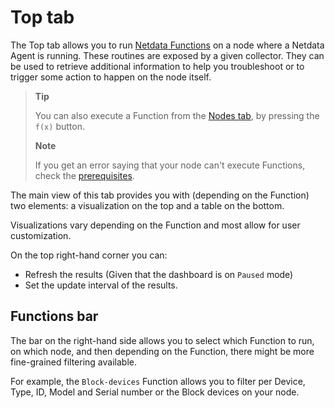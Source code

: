 # Top tab

The Top tab allows you to run [Netdata Functions](/docs/top-monitoring-netdata-functions.md) on a node where a Netdata Agent is running. These routines are exposed by a given collector.
They can be used to retrieve additional information to help you troubleshoot or to trigger some action to happen on the node itself.

> **Tip**
>
> You can also execute a Function from the [Nodes tab](/docs/dashboards-and-charts/nodes-tab.md), by pressing the `f(x)` button.
>
> **Note**
>
> If you get an error saying that your node can't execute Functions, check the [prerequisites](/docs/top-monitoring-netdata-functions.md).

The main view of this tab provides you with (depending on the Function) two elements: a visualization on the top and a table on the bottom.

Visualizations vary depending on the Function and most allow for user customization.

On the top right-hand corner you can:

- Refresh the results (Given that the dashboard is on `Paused` mode)
- Set the update interval of the results.

## Functions bar

The bar on the right-hand side allows you to select which Function to run, on which node, and then depending on the Function, there might be more fine-grained filtering available.

For example, the `Block-devices` Function allows you to filter per Device, Type, ID, Model and Serial number or the Block devices on your node.
